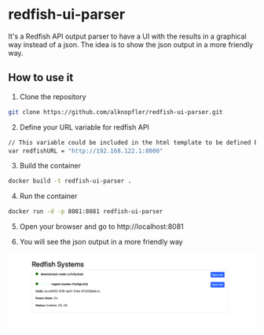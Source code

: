 # redfish-ui-parser
It's a Redfish API output parser to have a UI with the results in a graphical way instead of a json. The idea is to show the json output in a more friendly way.

## How to use it

1. Clone the repository

```bash
git clone https://github.com/alknopfler/redfish-ui-parser.git
```

2. Define your URL variable for redfish API

```bash
// This variable could be included in the html template to be defined by the user in the future
var redfishURL = "http://192.168.122.1:8000"
```

3. Build the container
    
```bash
docker build -t redfish-ui-parser .
```

4. Run the container

```bash
docker run -d -p 8081:8081 redfish-ui-parser
```

5. Open your browser and go to http://localhost:8081

6. You will see the json output in a more friendly way

![output](output.png)